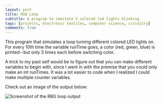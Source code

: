```yaml
---
layout: post
title: RGB Loop
subtitle: A program to immitate 3 colored led lights blinking
tags: [projects, electronic textiles, computer science, circuitry]
comments: true
---
```

This program that simulates a loop turning different colored LED lights on. For every 10th time the variable runTime goes, a color (red, green, blue) is printed--but only 3 times each before switching color. 

A trick to my past self would be to figure out that you can make different variables to begin with, since I went in with the premise that you could only make an int runTimes. It was a lot easier to code when I realized I could make multiple counter variables. 

Check out an image of the output below:

![Screenshot of the RBG loop output](http://hannahtager.github.io/img/rgbloopOutput.png)
